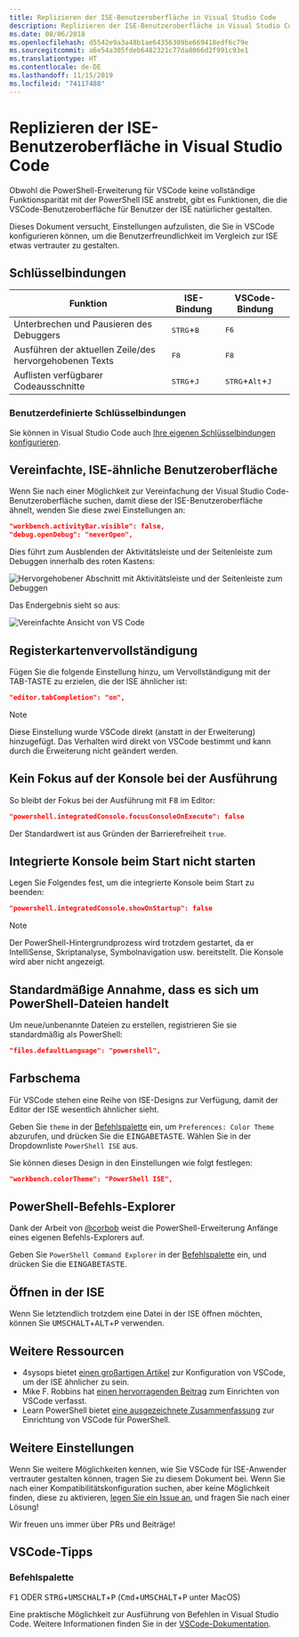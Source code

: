 ```yaml
---
title: Replizieren der ISE-Benutzeroberfläche in Visual Studio Code
description: Replizieren der ISE-Benutzeroberfläche in Visual Studio Code
ms.date: 08/06/2018
ms.openlocfilehash: d5542e9a3a48b1ae64356309be669418edf6c79e
ms.sourcegitcommit: a6e54a305fdeb6482321c77da8066d2f991c93e1
ms.translationtype: HT
ms.contentlocale: de-DE
ms.lasthandoff: 11/15/2019
ms.locfileid: "74117488"
---
```

# <a name="how-to-replicate-the-ise-experience-in-visual-studio-code"></a>Replizieren der ISE-Benutzeroberfläche in Visual Studio Code

Obwohl die PowerShell-Erweiterung für VSCode keine vollständige Funktionsparität mit der PowerShell ISE anstrebt, gibt es Funktionen, die die VSCode-Benutzeroberfläche für Benutzer der ISE natürlicher gestalten.

Dieses Dokument versucht, Einstellungen aufzulisten, die Sie in VSCode konfigurieren können, um die Benutzerfreundlichkeit im Vergleich zur ISE etwas vertrauter zu gestalten.

## <a name="key-bindings"></a>Schlüsselbindungen

| Funktion                              | ISE-Bindung                  | VSCode-Bindung                              |
| ----------------                      | -----------                  | --------------                              |
| Unterbrechen und Pausieren des Debuggers          | <kbd>STRG</kbd>+<kbd>B</kbd> | <kbd>F6</kbd>                               |
| Ausführen der aktuellen Zeile/des hervorgehobenen Texts | <kbd>F8</kbd>                | <kbd>F8</kbd>                               |
| Auflisten verfügbarer Codeausschnitte               | <kbd>STRG</kbd>+<kbd>J</kbd> | <kbd>STRG</kbd>+<kbd>Alt</kbd>+<kbd>J</kbd> |

### <a name="custom-key-bindings"></a>Benutzerdefinierte Schlüsselbindungen

Sie können in Visual Studio Code auch [Ihre eigenen Schlüsselbindungen konfigurieren](https://code.visualstudio.com/docs/getstarted/keybindings#_custom-keybindings-for-refactorings).

## <a name="simplified-ise-like-ui"></a>Vereinfachte, ISE-ähnliche Benutzeroberfläche

Wenn Sie nach einer Möglichkeit zur Vereinfachung der Visual Studio Code-Benutzeroberfläche suchen, damit diese der ISE-Benutzeroberfläche ähnelt, wenden Sie diese zwei Einstellungen an:

```json
"workbench.activityBar.visible": false,
"debug.openDebug": "neverOpen",
```

Dies führt zum Ausblenden der Aktivitätsleiste und der Seitenleiste zum Debuggen innerhalb des roten Kastens:

![Hervorgehobener Abschnitt mit Aktivitätsleiste und der Seitenleiste zum Debuggen](images/How-To-Replicate-the-ISE-Experience-In-VSCode/1-highlighted-sidebar.png)

Das Endergebnis sieht so aus:

![Vereinfachte Ansicht von VS Code](images/How-To-Replicate-the-ISE-Experience-In-VSCode/2-simplified-ui.png)

## <a name="tab-completion"></a>Registerkartenvervollständigung

Fügen Sie die folgende Einstellung hinzu, um Vervollständigung mit der TAB-TASTE zu erzielen, die der ISE ähnlicher ist:

```json
"editor.tabCompletion": "on",
```

> [!NOTE]
> Diese Einstellung wurde VSCode direkt (anstatt in der Erweiterung) hinzugefügt. Das Verhalten wird direkt von VSCode bestimmt und kann durch die Erweiterung nicht geändert werden.

## <a name="no-focus-on-console-when-executing"></a>Kein Fokus auf der Konsole bei der Ausführung

So bleibt der Fokus bei der Ausführung mit <kbd>F8</kbd> im Editor:

```json
"powershell.integratedConsole.focusConsoleOnExecute": false
```

Der Standardwert ist aus Gründen der Barrierefreiheit `true`.

## <a name="dont-start-integrated-console-on-startup"></a>Integrierte Konsole beim Start nicht starten

Legen Sie Folgendes fest, um die integrierte Konsole beim Start zu beenden:

```json
"powershell.integratedConsole.showOnStartup": false
```

> [!NOTE]
> Der PowerShell-Hintergrundprozess wird trotzdem gestartet, da er IntelliSense, Skriptanalyse, Symbolnavigation usw. bereitstellt. Die Konsole wird aber nicht angezeigt.

## <a name="assume-files-are-powershell-by-default"></a>Standardmäßige Annahme, dass es sich um PowerShell-Dateien handelt

Um neue/unbenannte Dateien zu erstellen, registrieren Sie sie standardmäßig als PowerShell:

```json
"files.defaultLanguage": "powershell",
```

## <a name="color-scheme"></a>Farbschema

Für VSCode stehen eine Reihe von ISE-Designs zur Verfügung, damit der Editor der ISE wesentlich ähnlicher sieht.

Geben Sie `theme` in der [Befehlspalette] ein, um `Preferences: Color Theme` abzurufen, und drücken Sie die <kbd>EINGABETASTE</kbd>.
Wählen Sie in der Dropdownliste `PowerShell ISE` aus.

Sie können dieses Design in den Einstellungen wie folgt festlegen:

```json
"workbench.colorTheme": "PowerShell ISE",
```

## <a name="powershell-command-explorer"></a>PowerShell-Befehls-Explorer

Dank der Arbeit von [@corbob](https://github.com/corbob) weist die PowerShell-Erweiterung Anfänge eines eigenen Befehls-Explorers auf.

Geben Sie `PowerShell Command Explorer` in der [Befehlspalette] ein, und drücken Sie die <kbd>EINGABETASTE</kbd>.

## <a name="open-in-the-ise"></a>Öffnen in der ISE

Wenn Sie letztendlich trotzdem eine Datei in der ISE öffnen möchten, können Sie <kbd>UMSCHALT</kbd>+<kbd>ALT</kbd>+<kbd>P</kbd> verwenden.

## <a name="other-resources"></a>Weitere Ressourcen

- 4sysops bietet [einen großartigen Artikel](https://4sysops.com/archives/make-visual-studio-code-look-and-behave-like-powershell-ise/) zur Konfiguration von VSCode, um der ISE ähnlicher zu sein.
- Mike F. Robbins hat [einen hervorragenden Beitrag](https://mikefrobbins.com/2017/08/24/how-to-install-visual-studio-code-and-configure-it-as-a-replacement-for-the-powershell-ise/) zum Einrichten von VSCode verfasst.
- Learn PowerShell bietet [eine ausgezeichnete Zusammenfassung](https://www.learnpwsh.com/setup-vs-code-for-powershell/) zur Einrichtung von VSCode für PowerShell.

## <a name="more-settings"></a>Weitere Einstellungen

Wenn Sie weitere Möglichkeiten kennen, wie Sie VSCode für ISE-Anwender vertrauter gestalten können, tragen Sie zu diesem Dokument bei. Wenn Sie nach einer Kompatibilitätskonfiguration suchen, aber keine Möglichkeit finden, diese zu aktivieren, [legen Sie ein Issue an](https://github.com/PowerShell/vscode-powershell/issues/new/choose), und fragen Sie nach einer Lösung!

Wir freuen uns immer über PRs und Beiträge!

## <a name="vscode-tips"></a>VSCode-Tipps

### <a name="command-palette"></a>Befehlspalette

<kbd>F1</kbd> ODER <kbd>STRG</kbd>+<kbd>UMSCHALT</kbd>+<kbd>P</kbd> (<kbd>Cmd</kbd>+<kbd>UMSCHALT</kbd>+<kbd>P</kbd> unter MacOS)

Eine praktische Möglichkeit zur Ausführung von Befehlen in Visual Studio Code.
Weitere Informationen finden Sie in der [VSCode-Dokumentation](https://code.visualstudio.com/docs/getstarted/userinterface#_command-palette).

[Befehlspalette]: #command-palette
